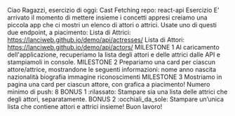  Ciao Ragazzi,
esercizio di oggi: Cast Fetching
repo: react-api
Esercizio
E’ arrivato il momento di mettere insieme i concetti appresi creiamo una piccola app che ci mostri un elenco di attori o attrici.
Usate uno di questi due endpoint, a piacimento:
Lista di Attrici: https://lanciweb.github.io/demo/api/actresses/
Lista di Attori: https://lanciweb.github.io/demo/api/actors/
MILESTONE 1
Al caricamento dell'applicazione, recuperiamo la lista degli attori e delle attrici dalle API e stampiamoli in console.
MILESTONE 2
Prepariamo una card per ciascun attore/attrice, mostrandone le seguenti informazioni:
nome
anno nascita
nazionalità
biografia
immagine
riconoscimenti
MILESTONE 3
Mostriamo in pagina una card per ciascun attore, con grafica a piacimento!
Numero minimo di push: 8
BONUS 1 :rilassato:
Stampare sia una lista delle attrici che degli attori, separatamente.
BONUS 2 :occhiali_da_sole:
Stampare un’unica lista che contiene attori e attrici insieme!
Buon lavoro!